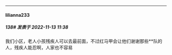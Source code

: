 

*****

####  lilianna233  
##### 138#       发表于 2022-11-13 11:38

我们小区，老人小孩残疾人可以去最前面，不过红马甲会让他们谢谢那些**队的人，残疾人能忍啊，人家也不容易

